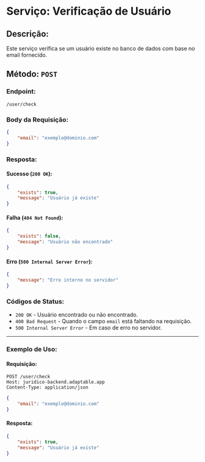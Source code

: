 
# Serviço: Verificação de Usuário

## Descrição:
Este serviço verifica se um usuário existe no banco de dados com base no email fornecido.

## Método: `POST`

### Endpoint:
`/user/check`

### Body da Requisição:
```json
{
    "email": "exemplo@dominio.com"
}
```

### Resposta:
#### Sucesso (`200 OK`):
```json
{
    "exists": true,
    "message": "Usuário já existe"
}
```

#### Falha (`404 Not Found`):
```json
{
    "exists": false,
    "message": "Usuário não encontrado"
}
```

#### Erro (`500 Internal Server Error`):
```json
{
    "message": "Erro interno no servidor"
}
```

### Códigos de Status:
- `200 OK` - Usuário encontrado ou não encontrado.
- `400 Bad Request` - Quando o campo `email` está faltando na requisição.
- `500 Internal Server Error` - Em caso de erro no servidor.

---

### Exemplo de Uso:

#### Requisição:
```
POST /user/check
Host: juridico-backend.adaptable.app
Content-Type: application/json
```
```json
{
    "email": "exemplo@dominio.com"
}
```

#### Resposta:
```json
{
    "exists": true,
    "message": "Usuário já existe"
}
```
